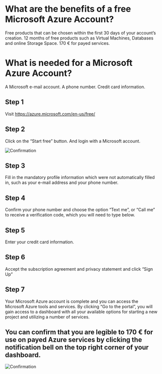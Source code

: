 # What are the benefits of a free Microsoft Azure Account?

Free products that can be chosen within the first 30 days of your account’s creation.
12 months of free products such as Virtual Machines, Databases and online Storage Space.
170 € for payed services.

# What is needed for a Microsoft Azure Account?

A Microsoft e-mail account.
A phone number.
Credit card information.
 

## Step 1 
Visit https://azure.microsoft.com/en-us/free/
 
## Step 2
Click on the “Start free” button.
And login with a Microsoft account.

![Confirmation](https://github.com/codehub-learn/development-environment-setup/blob/main/howToregister.png?raw=true)


## Step 3
Fill in the mandatory profile information which were not automatically filled in, such as your e-mail address and your phone number.
 
## Step 4
Confirm your phone number and choose the option “Text me”, or “Call me” to receive a verification code, which you will need to type below. 

## Step 5	
Enter your credit card information.

## Step 6
Accept the subscription agreement and privacy statement and click “Sign Up”

## Step 7
Your Microsoft Azure account is complete and you can access the Microsoft Azure tools and services. By clicking “Go to the portal”, you will gain access to a dashboard with all your available options for starting a new project and utilizing a number of services.

## You can confirm that you are legible to 170 € for use on payed Azure services by clicking the notification bell on the top right corner of your dashboard.

![Confirmation](https://github.com/codehub-learn/development-environment-setup/blob/main/images/Azure_Trial_Confimrmation.png?raw=true)

